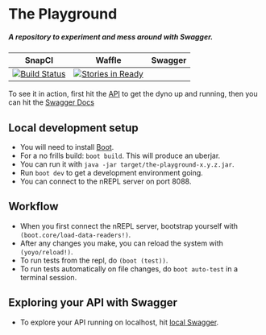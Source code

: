 # The Playground 

##### A repository to experiment and mess around with Swagger.

| SnapCI | Waffle | Swagger |
| :----: | :----: | :-----: |
| [![Build Status](https://snap-ci.com/kgxsz/the-playground/branch/master/build_image)](https://snap-ci.com/kgxsz/the-playground/branch/master) | [![Stories in Ready](https://badge.waffle.io/kgxsz/the-playground.svg?label=ready&title=Ready)](http://waffle.io/kgxsz/the-playground) |

To see it in action, first hit the [API](https://kgxsz-the-playground.herokuapp.com) to get the dyno up and running, then you can hit the [Swagger Docs](http://petstore.swagger.io/?url=https://kgxsz-the-playground.herokuapp.com/api-docs)

## Local development setup

- You will need to install [Boot](https://github.com/boot-clj/boot#install).
- For a no frills build: `boot build`. This will produce an uberjar.
- You can run it with `java -jar target/the-playground-x.y.z.jar`.
- Run `boot dev` to get a development environment going.
- You can connect to the nREPL server on port 8088.

## Workflow

- When you first connect the nREPL server, bootstrap yourself with `(boot.core/load-data-readers!)`.
- After any changes you make, you can reload the system with `(yoyo/reload!)`.
- To run tests from the repl, do `(boot (test))`.
- To run tests automatically on file changes, do `boot auto-test` in a terminal session.


## Exploring your API with Swagger
- To explore your API running on localhost, hit [local Swagger](http://petstore.swagger.io/?url=http://localhost:8080/api-docs).
